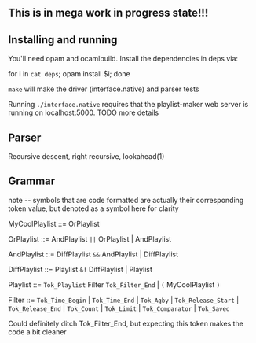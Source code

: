 ## This is in mega work in progress state!!!

## Installing and running
You'll need opam and ocamlbuild. Install the dependencies in deps via:

for i in `cat deps`; opam install $i; done

`make` will make the driver (interface.native) and parser tests 

Running `./interface.native` requires that the playlist-maker web server is running on localhost:5000. TODO more details

## Parser
Recursive descent, right recursive, lookahead(1)

## Grammar

note -- symbols that are code formatted are actually their corresponding token value, but denoted as a symbol here for clarity

MyCoolPlaylist ::= OrPlaylist

OrPlaylist ::= AndPlaylist `||` OrPlaylist | AndPlaylist

AndPlaylist ::= DiffPlaylist `&&` AndPlaylist | DiffPlaylist

DiffPlaylist ::= Playlist `&!` DiffPlaylist | Playlist

Playlist ::= `Tok_Playlist` Filter `Tok_Filter_End` | `(` MyCoolPlaylist `)`

Filter ::= `Tok_Time_Begin` | `Tok_Time_End` | `Tok_Agby` | `Tok_Release_Start` | `Tok_Release_End` | `Tok_Count` | `Tok_Limit` | `Tok_Comparator` | `Tok_Saved`


Could definitely ditch Tok_Filter_End, but expecting this token makes the code a bit cleaner
